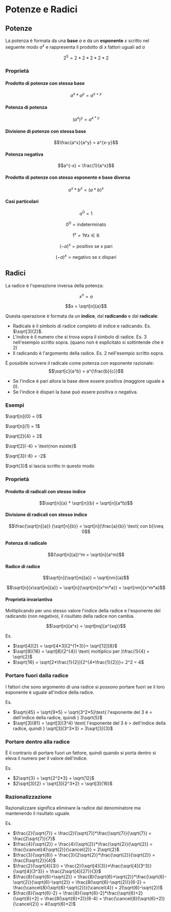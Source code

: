 ﻿# Potenze e Radici

 ## Potenze

La potenza è formata da una **base** $a$ e da un **esponente** $x$ scritto nel seguente modo $a^x$ e rappresenta il prodotto di $x$ fattori uguali ad $a$

$$2^5 = 2*2*2*2*2$$

### Proprietà

#### Prodotto di potenze con stessa base

$$a^x*a^y = a^{x+y}$$

#### Potenza di potenza

$$(a^x)^y = a^{x*y}$$

#### Divisione di potenze con stessa base

$$\frac{a^x}{a^y} = a^{x-y}$$

#### Potenza negativa

$$a^{-x} = \frac{1}{a^x}$$

#### Prodotto di potenze con stesso esponente e base diversa

$$a^x*b^x = (a*b)^x$$

#### Casi particolari

$$a^0 = 1$$

$$0^0 =\text{indeterminato}$$

$$1^x = 1 \forall x \in \mathbb{R}$$

$$(-a)^x =\text{positivo se x pari}$$

$$(-a)^x =\text{negativo se x dispari}$$

## Radici

La radice è l'operazione inversa della potenza:

$$x^n = a$$

$$x = \sqrt[n]{a}$$

Questa operazione è formata da un **indice**, dal **radicando** e dal **radicale**:
- Radicale è il simbolo di radice completo di indice e radicando. Es. $\sqrt[3]{2}$.
- L'indice è il numero che si trova sopra il simbolo di radice. Es. $3$ nell'esempio scritto sopra. (quano non è esplicitato si sottintende che è $2$)
- Il radicando è l'argomento della radice. Es. $2$ nell'esempio scritto sopra.

È possibile scrivere il radicale come potenza con esponente razionale:
$$\sqrt[c]{a^b} = a^{\frac{b}{c}}$$


- Se l'indice è pari allora la base deve essere positiva (maggiore uguale a $0$).
- Se l'indice è dispari la base può essere positiva o negativa.

### Esempi

$\sqrt[n]{0} = 0$

$\sqrt[n]{1} = 1$

$\sqrt[2]{4} = 2$

$\sqrt[2]{-4} = \text{non esiste}$

$\sqrt[3]{-8} = -2$

$\sqrt{3}$ si lascia scritto in questo modo

### Proprietà

#### Prodotto di radicali con stesso indice

$$\sqrt[n]{a} * \sqrt[n]{b} = \sqrt[n]{a*b}$$

#### Divisione di radicali con stesso indice

$$\frac{\sqrt[n]{a}} {\sqrt[n]{b}} = \sqrt[n]{\frac{a}{b}} \text{ con b}\neq 0$$

#### Potenza di radicale

$$(\sqrt[n]{a})^m = \sqrt[n]{a^m}$$

#### Radice di radice

$$\sqrt[n]{\sqrt[m]{a}} = \sqrt[nm]{a}$$

$$\sqrt[n]{x\sqrt[m]{a}} = \sqrt[n]{\sqrt[m]{x^m*a}} = \sqrt[nm]{x^m*a}$$

#### Proprietà invariantiva

Moltiplicando per uno stesso valore l'indice della radice e l'esponente del radicando (non negativo), il risultato della radice non cambia.

$$\sqrt[n]{a^x} = \sqrt[nq]{a^{xq}}$$

Es.
- $\sqrt[4]{2} = \sqrt[4*3]{2^{1*3}}= \sqrt[12]{8}$
- $\sqrt[8]{16} = \sqrt[8]{2^{4}} \text{ moltiplico per }\frac{1}{4} = \sqrt{2}$
- $\sqrt{16} = \sqrt[2*\frac{1}{2}]{2^{4*\frac{1}{2}}}= 2^2 = 4$

### Portare fuori dalla radice

I fattori che sono argomento di una radice si possono portare fuori se il loro esponente è uguale all'indice della radice.

Es.
- $\sqrt{45} = \sqrt{9*5} = \sqrt{3^2*5}\text{ l'esponente del 3 è = dell'indice della radice, quindi } 3\sqrt{5}$
- $\sqrt[3]{81} = \sqrt[3]{3^4} \text{ l'esponente del 3 è > dell'indice della radice, quindi } \sqrt[3]{3^3*3} = 3\sqrt[3]{3}$


### Portare dentro alla radice

È il contrario di portare fuori un fattore, quindi quando si porta dentro si eleva il numero per il valore dell'indice.

Es.
- $2\sqrt{3} = \sqrt{2^2*3} = \sqrt{12}$
- $2\sqrt[3]{2} = \sqrt[3]{2^3*2} = \sqrt[3]{16}$


### Razionalizzazione

Razionalizzare significa eliminare la radice dal denominatore ma mantenendo il risultato uguale.

Es.

- $\frac{2}{\sqrt{7}} = \frac{2}{\sqrt{7}}*\frac{\sqrt{7}}{\sqrt{7}} = \frac{2\sqrt{7}}{7}$
- $\frac{4}{\sqrt{2}} = \frac{4}{\sqrt{2}}*\frac{\sqrt{2}}{\sqrt{2}} = \frac{\cancel{4}\sqrt{2}}{\cancel{2}} = 2\sqrt{2}$
- $\frac{3}{\sqrt{8}} = \frac{3}{2\sqrt{2}}*\frac{\sqrt{2}}{\sqrt{2}} = \frac{3\sqrt{2}}{4}$
- $\frac{2}{\sqrt[4]{3}} = \frac{2}{\sqrt[4]{3}}*\frac{\sqrt[4]{3^3}}{\sqrt[4]{3^3}} = \frac{2\sqrt[4]{27}}{3}$
- $\frac{8}{\sqrt{6}+\sqrt{2}} = \frac{8}{\sqrt{6}+\sqrt{2}}*\frac{\sqrt{6}-\sqrt{2}}{\sqrt{6}-\sqrt{2}} = \frac{8(\sqrt{6}-\sqrt{2})}{6-2} = \frac{\cancel{8}(\sqrt{6}-\sqrt{2})}{\cancel{4}} = 2(\sqrt{6}-\sqrt{2})$
- $\frac{8}{\sqrt{6}-2} = \frac{8}{\sqrt{6}-2}*\frac{\sqrt{6}+2}{\sqrt{6}+2} = \frac{8(\sqrt{6}+2)}{6-4} = \frac{\cancel{8}(\sqrt{6}+2)}{\cancel{2}} = 4(\sqrt{6}+2)$

